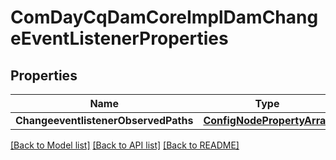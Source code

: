# ComDayCqDamCoreImplDamChangeEventListenerProperties

## Properties
Name | Type | Description | Notes
------------ | ------------- | ------------- | -------------
**ChangeeventlistenerObservedPaths** | [**ConfigNodePropertyArray**](configNodePropertyArray.md) |  | [optional] 

[[Back to Model list]](../README.md#documentation-for-models) [[Back to API list]](../README.md#documentation-for-api-endpoints) [[Back to README]](../README.md)


